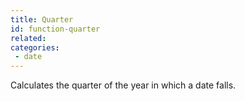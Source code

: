 ```yaml
---
title: Quarter
id: function-quarter
related:
categories:
 - date
---
```


Calculates the quarter of the year in which a date falls.